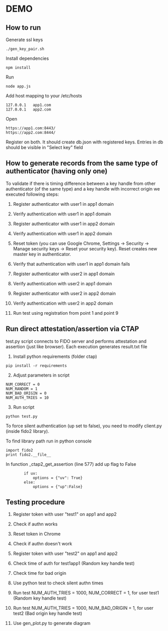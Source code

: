 # DEMO

## How to run

Generate ssl keys
```aidl
./gen_key_pair.sh
```

Install dependencies
```aidl
npm install
```

Run
```aidl
node app.js
```

Add host mapping to your /etc/hosts
```
127.0.0.1   app1.com
127.0.0.1   app2.com
```

Open
```aidl
https://app1.com:8443/
https://app2.com:8444/
```
Register on both. It should create db.json with registered keys.
Entries in db should be visible in "Select key" field

## How to generate records from the same type of authenticator (having only one)
To validate if there is timing difference between a key handle from other authenticator (of the same type) and a key handle with incorrect origin we executed following steps:

1. Register authenticator with user1 in app1 domain

2. Verify authentication with user1 in app1 domain

3. Register authenticator with user1 in app2 domain

4. Verify authentication with user1 in app2 domain

5. Reset token (you can use Google Chrome, Settings -> Security -> Manage security keys -> Reset your security key). Reset creates new master key in authenticator.

6. Verify that authentication with user1 in app1 domain fails

7. Register authenticator with user2 in app1 domain

8. Verify authentication with user2 in app1 domain

9. Register authenticator with user2 in app2 domain

10. Verify authentication with user2 in app2 domain

10. Run test using registration from point 1 and point 9

## Run direct attestation/assertion via CTAP

test.py script connects to FIDO server and performs attestation and assertion (just like browser).
Each execution generates result.txt file

1. Install python requirements (folder ctap)
```
pip install -r requirements
```

2. Adjust parameters in script
```
NUM_CORRECT = 0
NUM_RANDOM = 1
NUM_BAD_ORIGIN = 0
NUM_AUTH_TRIES = 10
```

3. Run script
```
python test.py
```

To force silent authentication (up set to false), you need to modify client.py (inside fido2 library). 

To find library path run in python console
```
import fido2
print fido2.__file__
```

In function _ctap2_get_assertion  (line 577) add up flag to False
```
        if uv:
            options = {"uv": True}
        else:
            options = {"up":False}
```


## Testing procedure
1. Register token with user "test1" on app1 and app2

2. Check if authn works

3. Reset token in Chrome

4. Check if authn doesn't work

5. Register token with user "test2" on app1 and app2

6. Check time of auth for test1app1 (Random key handle test)

7. Check time for bad origin

8. Use python test to check silent authn times

9. Run test NUM_AUTH_TRIES = 1000, NUM_CORRECT = 1, for user test1 (Random key handle test)

10. Run test NUM_AUTH_TRIES = 1000, NUM_BAD_ORIGIN = 1, for user test2 (Bad origin key handle test)

11. Use gen_plot.py to generate diagram
